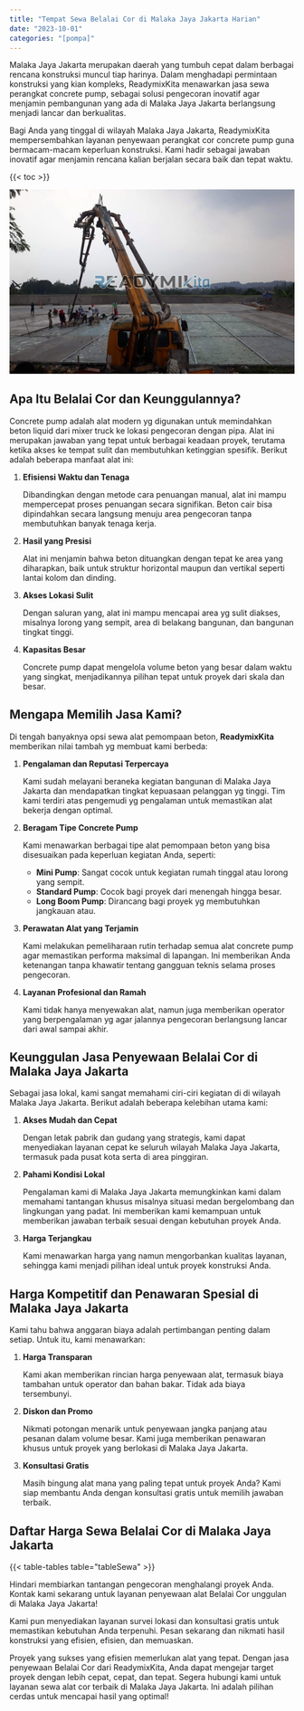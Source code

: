 ```yaml
---
title: "Tempat Sewa Belalai Cor di Malaka Jaya Jakarta Harian"
date: "2023-10-01"
categories: "[pompa]"
---
```


Malaka Jaya Jakarta merupakan daerah yang tumbuh cepat dalam berbagai rencana konstruksi muncul tiap harinya. Dalam menghadapi permintaan konstruksi yang kian kompleks, ReadymixKita menawarkan jasa sewa perangkat concrete pump, sebagai solusi pengecoran inovatif agar menjamin pembangunan yang ada di Malaka Jaya Jakarta berlangsung menjadi lancar dan berkualitas.

Bagi Anda yang tinggal di wilayah Malaka Jaya Jakarta, ReadymixKita mempersembahkan layanan penyewaan perangkat cor concrete pump guna bermacam-macam keperluan konstruksi. Kami hadir sebagai jawaban inovatif agar menjamin rencana kalian berjalan secara baik dan tepat waktu.

{{< toc >}}

![Tempat Sewa Belalai Cor di Malaka Jaya Jakarta Harian](/images/pompa/sewa-pompa-06.jpg)

## Apa Itu Belalai Cor dan Keunggulannya?

Concrete pump adalah alat modern yg digunakan untuk memindahkan beton liquid dari mixer truck ke lokasi pengecoran dengan pipa. Alat ini merupakan jawaban yang tepat untuk berbagai keadaan proyek, terutama ketika akses ke tempat sulit dan membutuhkan ketinggian spesifik. Berikut adalah beberapa manfaat alat ini:

1. **Efisiensi Waktu dan Tenaga**

   Dibandingkan dengan metode cara penuangan manual, alat ini mampu mempercepat proses penuangan secara signifikan. Beton cair bisa dipindahkan secara langsung menuju area pengecoran tanpa membutuhkan banyak tenaga kerja.

2. **Hasil yang Presisi**

   Alat ini menjamin bahwa beton dituangkan dengan tepat ke area yang diharapkan, baik untuk struktur horizontal maupun dan vertikal seperti lantai kolom dan dinding.

3. **Akses Lokasi Sulit**

   Dengan saluran yang, alat ini mampu mencapai area yg sulit diakses, misalnya lorong yang sempit, area di belakang bangunan, dan bangunan tingkat tinggi.

4. **Kapasitas Besar**

   Concrete pump dapat mengelola volume beton yang besar dalam waktu yang singkat, menjadikannya pilihan tepat untuk proyek dari skala dan besar.

## Mengapa Memilih Jasa Kami?

Di tengah banyaknya opsi sewa alat pemompaan beton, **ReadymixKita** memberikan nilai tambah yg membuat kami berbeda:

1. **Pengalaman dan Reputasi Terpercaya**

   Kami sudah melayani beraneka kegiatan bangunan di Malaka Jaya Jakarta dan mendapatkan tingkat kepuasaan pelanggan yg tinggi. Tim kami terdiri atas pengemudi yg pengalaman untuk memastikan alat bekerja dengan optimal.

2. **Beragam Tipe Concrete Pump**

   Kami menawarkan berbagai tipe alat pemompaan beton yang bisa disesuaikan pada keperluan kegiatan Anda, seperti:
   - **Mini Pump**: Sangat cocok untuk kegiatan rumah tinggal atau lorong yang sempit.
   - **Standard Pump**: Cocok bagi proyek dari menengah hingga besar.
   - **Long Boom Pump**: Dirancang bagi proyek yg membutuhkan jangkauan atau.

3. **Perawatan Alat yang Terjamin**

   Kami melakukan pemeliharaan rutin terhadap semua alat concrete pump agar memastikan performa maksimal di lapangan. Ini memberikan Anda ketenangan tanpa khawatir tentang gangguan teknis selama proses pengecoran.

4. **Layanan Profesional dan Ramah**

   Kami tidak hanya menyewakan alat, namun juga memberikan operator yang berpengalaman yg agar jalannya pengecoran berlangsung lancar dari awal sampai akhir.

## Keunggulan Jasa Penyewaan Belalai Cor di Malaka Jaya Jakarta

Sebagai jasa lokal, kami sangat memahami ciri-ciri kegiatan di di wilayah Malaka Jaya Jakarta. Berikut adalah beberapa kelebihan utama kami:

1. **Akses Mudah dan Cepat**

   Dengan letak pabrik dan gudang yang strategis, kami dapat menyediakan layanan cepat ke seluruh wilayah Malaka Jaya Jakarta, termasuk pada pusat kota serta di area pinggiran.

2. **Pahami Kondisi Lokal**

   Pengalaman kami di Malaka Jaya Jakarta memungkinkan kami dalam memahami tantangan khusus misalnya situasi medan bergelombang dan lingkungan yang padat. Ini memberikan kami kemampuan untuk memberikan jawaban terbaik sesuai dengan kebutuhan proyek Anda.

3. **Harga Terjangkau**

   Kami menawarkan harga yang namun mengorbankan kualitas layanan, sehingga kami menjadi pilihan ideal untuk proyek konstruksi Anda.

## Harga Kompetitif dan Penawaran Spesial di Malaka Jaya Jakarta

Kami tahu bahwa anggaran biaya adalah pertimbangan penting dalam setiap. Untuk itu, kami menawarkan:

1. **Harga Transparan**

   Kami akan memberikan rincian harga penyewaan alat, termasuk biaya tambahan untuk operator dan bahan bakar. Tidak ada biaya tersembunyi.

2. **Diskon dan Promo**

   Nikmati potongan menarik untuk penyewaan jangka panjang atau pesanan dalam volume besar. Kami juga memberikan penawaran khusus untuk proyek yang berlokasi di Malaka Jaya Jakarta.

3. **Konsultasi Gratis**

   Masih bingung alat mana yang paling tepat untuk proyek Anda? Kami siap membantu Anda dengan konsultasi gratis untuk memilih jawaban terbaik.

## Daftar Harga Sewa Belalai Cor di Malaka Jaya Jakarta

{{< table-tables table="tableSewa" >}}

Hindari membiarkan tantangan pengecoran menghalangi proyek Anda. Kontak kami sekarang untuk layanan penyewaan alat Belalai Cor unggulan di Malaka Jaya Jakarta!

Kami pun menyediakan layanan survei lokasi dan konsultasi gratis untuk memastikan kebutuhan Anda terpenuhi. Pesan sekarang dan nikmati hasil konstruksi yang efisien, efisien, dan memuaskan.

Proyek yang sukses yang efisien memerlukan alat yang tepat. Dengan jasa penyewaan Belalai Cor dari ReadymixKita, Anda dapat mengejar target proyek dengan lebih cepat, cepat, dan tepat. Segera hubungi kami untuk layanan sewa alat cor terbaik di Malaka Jaya Jakarta. Ini adalah pilihan cerdas untuk mencapai hasil yang optimal!
